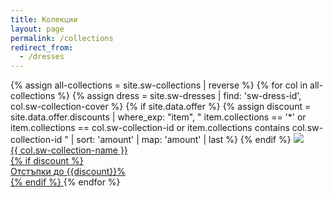 ```yaml
---
title: Колекции
layout: page
permalink: /collections
redirect_from:
  - /dresses
---
```


<main class="layout home-link-container">
  <div>
  {% assign all-collections = site.sw-collections | reverse %}
  {% for col in all-collections %}
    {%
      assign dress = site.sw-dresses
      | find: 'sw-dress-id', col.sw-collection-cover
    %}
    {% if site.data.offer %}
    {%
      assign discount = site.data.offer.discounts
      | where_exp: "item",
        "
          item.collections == '*'
          or item.collections == col.sw-collection-id
          or item.collections contains col.sw-collection-id
        "
      | sort: 'amount'
      | map: 'amount'
      | last
    %}
    {% endif %}
    <a class="home collection-link" href="{{ col.url | absolute_url }}">
      <picture>
        <source
          media="(max-height: 899px)"
          srcset="{{ '/assets/images/dresses/' | append: dress.sw-dress-id | append: '-' | append: dress.sw-dress-photos[0] | append: '-640.JPG' | absolute_url }}"
        >
        <img
          src="{{ '/assets/images/dresses/' | append: dress.sw-dress-id | append: '-' | append: dress.sw-dress-photos[0] | append: '-1280.JPG' | absolute_url }}"
        >
      </picture>
      <div class="home collection-link text">{{ col.sw-collection-name }}</div>
      {% if discount %}
      <div class="discount-tag">
        Отстъпки до {{discount}}%
      </div>
      {% endif %}
    </a>
  {% endfor %}
  </div>
</main>
